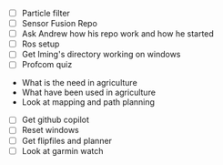 - [ ] Particle filter
- [ ] Sensor Fusion Repo
- [ ] Ask Andrew how his repo work and how he started
- [ ] Ros setup
- [ ] Get Iming's directory working on windows
- [ ]  Profcom quiz

- What is the need in agriculture
- What have been used in agriculture
- Look at mapping and path planning

- [ ] Get github copilot
- [ ] Reset windows
- [ ] Get flipfiles and planner
- [ ] Look at garmin watch